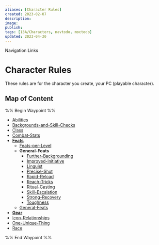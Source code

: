 ```yaml
---
aliases: [Character Rules]
created: 2023-02-07
description: 
image: 
publish: 
tags: [13A/Characters, navtodo, moctodo]
updated: 2023-04-30
---
```


Navigation Links
# Character Rules

These rules are for the character you create, your PC (playable character).

## Map of Content

%% Begin Waypoint %%
- [Abilities](Abilities.md)
- [Backgrounds-and-Skill-Checks](Backgrounds-and-Skill-Checks.md)
- [Class](Class.md)
- [Combat-Stats](Combat-Stats.md)
- **[Feats](Feats/Feats.md)**
	- [Feats-per-Level](Feats/Feats-per-Level.md)
	- **General-Feats**
		- [Further-Backgrounding](Feats/General-Feats/Further-Backgrounding.md)
		- [Improved-Initiative](Feats/General-Feats/Improved-Initiative.md)
		- [Linguist](Feats/General-Feats/Linguist.md)
		- [Precise-Shot](Feats/General-Feats/Precise-Shot.md)
		- [Rapid-Reload](Feats/General-Feats/Rapid-Reload.md)
		- [Reach-Tricks](Feats/General-Feats/Reach-Tricks.md)
		- [Ritual-Casting](Feats/General-Feats/Ritual-Casting.md)
		- [Skill-Escalation](Feats/General-Feats/Skill-Escalation.md)
		- [Strong-Recovery](Feats/General-Feats/Strong-Recovery.md)
		- [Toughness](Feats/General-Feats/Toughness.md)
	- [General-Feats](Feats/General-Feats.md)
- **[Gear](Gear/Gear.md)**
- [Icon-Relationships](Icon-Relationships.md)
- [One-Unique-Thing](One-Unique-Thing.md)
- [Race](Race.md)

%% End Waypoint %%
